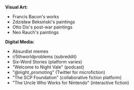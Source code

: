 **Visual Art:**

- Francis Bacon's works
- Zdzisław Beksiński's paintings
- Otto Dix's post-war paintings
- Neo Rauch's paintings

**Digital Media:**

- Absurdist memes
- r/5thworldproblems (subreddit)
- Six-Word Stories (platform varies)
- "Welcome to Night Vale" (podcast)
- "@night_promoting" (Twitter for microfiction)
- "The SCP Foundation" (collaborative fiction platform)
- "The Uncle Who Works for Nintendo" (interactive fiction)